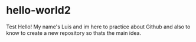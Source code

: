# hello-world2
Test
Hello!
My name's Luis and im here to practice about Github and also to know to create a new repository so thats the main idea.
